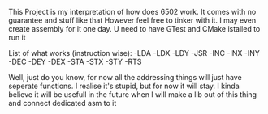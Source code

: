This Project is my interpretation of how does 6502 work.
It comes with no guarantee and stuff like that 
However feel free to tinker with it. I may even create assembly for it one day.
U need to have GTest and CMake istalled to run it 

List of what works (instruction wise):
    -LDA
    -LDX
    -LDY
    -JSR
    -INC
    -INX
    -INY
    -DEC
    -DEY
    -DEX
    -STA
    -STX
    -STY
    -RTS


Well, just do you know, for now all the addressing things will just have seperate functions. I realise it's stupid, but for now it will stay.
I kinda believe it will be usefull in the future when I will make a lib out of this thing and connect dedicated asm to it
